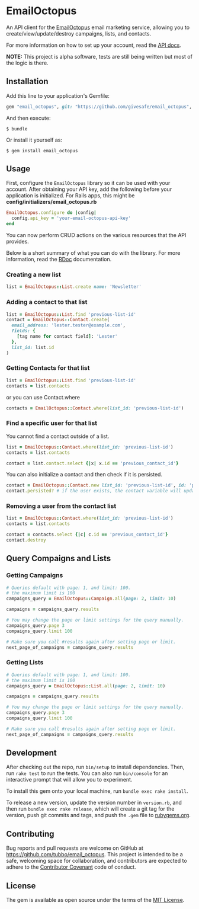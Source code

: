 # EmailOctopus

An API client for the [EmailOctopus][] email marketing service, allowing
you to create/view/update/destroy campaigns, lists, and contacts.

For more information on how to set up your account, read the [API docs][].

**NOTE:** This project is alpha software, tests are still being written
but most of the logic is there.

## Installation

Add this line to your application's Gemfile:

```ruby
gem "email_octopus", git: "https://github.com/givesafe/email_octopus", branch: :master
```

And then execute:

    $ bundle

Or install it yourself as:

    $ gem install email_octopus

## Usage

First, configure the `EmailOctopus` library so it can be used with your
account. After obtaining your API key, add the following before your
application is initialized. For Rails apps, this might be
**config/initializers/email_octopus.rb**

```ruby
EmailOctopus.configure do |config|
  config.api_key = 'your-email-octopus-api-key'
end
```

You can now perform CRUD actions on the various resources that the API
provides.

Below is a short summary of what you can do with the library. For more
information, read the [RDoc][] documentation.

### Creating a new list

```ruby
list = EmailOctopus::List.create name: 'Newsletter'
```

### Adding a contact to that list

```ruby
list = EmailOctopus::List.find 'previous-list-id'
contact = EmailOctopus::Contact.create(
  email_address: 'lester.tester@example.com',
  fields: {
    [tag name for contact field]: 'Lester'
  },
  list_id: list.id
)
```


### Getting Contacts for that list

```ruby
list = EmailOctopus::List.find 'previous-list-id'
contacts = list.contacts
```

or you can use Contact.where

```ruby
contacts = EmailOctopus::Contact.where(list_id: 'previous-list-id')
```

### Find a specific user for that list

You cannot find a contact outside of a list.
```ruby
list = EmailOctopus::Contact.where(list_id: 'previous-list-id')
contacts = list.contacts

contact = list.contact.select {|x| x.id == 'previous_contact_id'}
```


You can also initialize a contact and then check if it is persisted.
```ruby
contact = EmailOctopus::Contact.new list_id: 'previous-list-id', id: 'previous-contact-id'
contact.persisted? # if the user exists, the contact variable will update with refreshed attributes
```



### Removing a user from the contact list

```ruby
list = EmailOctopus::Contact.where(list_id: 'previous-list-id')
contacts = list.contacts

contact = contacts.select {|c| c.id == 'previous_contact_id'}
contact.destroy
```


## Query Compaigns and Lists

### Getting Campaigns

```ruby
# Queries default with page: 1, and limit: 100.
# the maximum limit is 100
campaigns_query = EmailOctopus::Campaign.all(page: 2, limit: 10)

campaigns = campaigns_query.results

# You may change the page or limit settings for the query manually.
campaigns_query.page 3
compaigns_query.limit 100

# Make sure you call #results again after setting page or limit.
next_page_of_campaigns = campaigns_query.results


```

### Getting Lists

```ruby
# Queries default with page: 1, and limit: 100.
# the maximum limit is 100
campaigns_query = EmailOctopus::List.all(page: 2, limit: 10)

campaigns = campaigns_query.results

# You may change the page or limit settings for the query manually.
campaigns_query.page 3
compaigns_query.limit 100

# Make sure you call #results again after setting page or limit.
next_page_of_campaigns = campaigns_query.results


```


## Development

After checking out the repo, run `bin/setup` to install dependencies.
Then, run `rake test` to run the tests. You can also run `bin/console`
for an interactive prompt that will allow you to experiment.

To install this gem onto your local machine, run `bundle exec rake install`.

To release a new version, update the version number in `version.rb`, and then
run `bundle exec rake release`, which will create a git tag for the version,
push git commits and tags, and push the `.gem` file to
[rubygems.org](https://rubygems.org).

## Contributing

Bug reports and pull requests are welcome on GitHub at https://github.com/tubbo/email_octopus.
This project is intended to be a safe, welcoming space for collaboration, and
contributors are expected to adhere to the [Contributor Covenant][] code of conduct.

## License

The gem is available as open source under the terms of the [MIT License][].

[EmailOctopus]: http://emailoctopus.com
[API docs]: http://emailoctopus.com/api-documentation
[Contributor Covenant]: http://contributor-covenant.org
[MIT License]: http://opensource.org/licenses/MIT
[RDoc]: http://rubydoc.info/github/tubbo/email_octopus/master/frames.html
